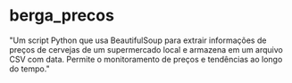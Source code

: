 # berga_precos
"Um script Python que usa BeautifulSoup para extrair informações de preços de cervejas de um supermercado local e armazena em um arquivo CSV com data. Permite o monitoramento de preços e tendências ao longo do tempo."
